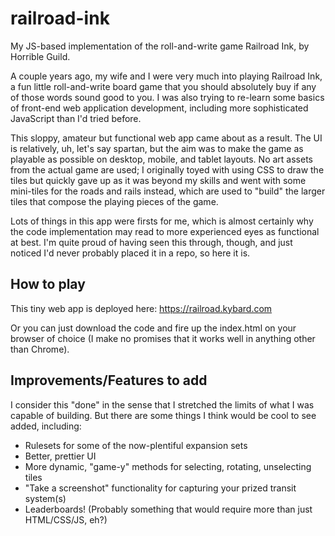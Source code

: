 # railroad-ink
My JS-based implementation of the roll-and-write game Railroad Ink, by Horrible Guild.

A couple years ago, my wife and I were very much into playing Railroad Ink, a fun little roll-and-write board game that you should absolutely buy if any of those words sound good to you. I was also trying to re-learn some basics of front-end web application development, including more sophisticated JavaScript than I'd tried before.

This sloppy, amateur but functional web app came about as a result. The UI is relatively, uh, let's say spartan, but the aim was to make the game as playable as possible on desktop, mobile, and tablet layouts. No art assets from the actual game are used; I originally toyed with using CSS to draw the tiles but quickly gave up as it was beyond my skills and went with some mini-tiles for the roads and rails instead, which are used to "build" the larger tiles that compose the playing pieces of the game.

Lots of things in this app were firsts for me, which is almost certainly why the code implementation may read to more experienced eyes as functional at best. I'm quite proud of having seen this through, though, and just noticed I'd never probably placed it in a repo, so here it is.

## How to play

This tiny web app is deployed here: https://railroad.kybard.com

Or you can just download the code and fire up the index.html on your browser of choice (I make no promises that it works well in anything other than Chrome).

## Improvements/Features to add

I consider this "done" in the sense that I stretched the limits of what I was capable of building. But there are some things I think would be cool to see added, including:
- Rulesets for some of the now-plentiful expansion sets
- Better, prettier UI
- More dynamic, "game-y" methods for selecting, rotating, unselecting tiles
- "Take a screenshot" functionality for capturing your prized transit system(s)
- Leaderboards! (Probably something that would require more than just HTML/CSS/JS, eh?)
